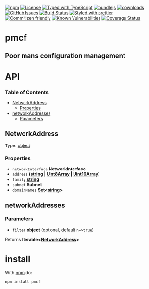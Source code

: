 [![npm](https://img.shields.io/npm/v/pmcf.svg)](https://www.npmjs.com/package/pmcf)
[![License](https://img.shields.io/badge/License-0BSD-blue.svg)](https://spdx.org/licenses/0BSD.html)
[![Typed with TypeScript](https://flat.badgen.net/badge/icon/Typed?icon=typescript\&label\&labelColor=blue\&color=555555)](https://typescriptlang.org)
[![bundlejs](https://deno.bundlejs.com/?q=pmcf\&badge=detailed)](https://bundlejs.com/?q=pmcf)
[![downloads](http://img.shields.io/npm/dm/pmcf.svg?style=flat-square)](https://npmjs.org/package/pmcf)
[![GitHub Issues](https://img.shields.io/github/issues/arlac77/pmcf.svg?style=flat-square)](https://github.com/arlac77/pmcf/issues)
[![Build Status](https://img.shields.io/endpoint.svg?url=https%3A%2F%2Factions-badge.atrox.dev%2Farlac77%2Fpmcf%2Fbadge\&style=flat)](https://actions-badge.atrox.dev/arlac77/pmcf/goto)
[![Styled with prettier](https://img.shields.io/badge/styled_with-prettier-ff69b4.svg)](https://github.com/prettier/prettier)
[![Commitizen friendly](https://img.shields.io/badge/commitizen-friendly-brightgreen.svg)](http://commitizen.github.io/cz-cli/)
[![Known Vulnerabilities](https://snyk.io/test/github/arlac77/pmcf/badge.svg)](https://snyk.io/test/github/arlac77/pmcf)
[![Coverage Status](https://coveralls.io/repos/arlac77/pmcf/badge.svg)](https://coveralls.io/github/arlac77/pmcf)

# pmcf

## Poor mans configuration management

# API

<!-- Generated by documentation.js. Update this documentation by updating the source code. -->

### Table of Contents

*   [NetworkAddress](#networkaddress)
    *   [Properties](#properties)
*   [networkAddresses](#networkaddresses)
    *   [Parameters](#parameters)

## NetworkAddress

Type: [object](https://developer.mozilla.org/docs/Web/JavaScript/Reference/Global_Objects/Object)

### Properties

*   `networkInterface` **NetworkInterface**&#x20;
*   `address` **([string](https://developer.mozilla.org/docs/Web/JavaScript/Reference/Global_Objects/String) | [Uint8Array](https://developer.mozilla.org/docs/Web/JavaScript/Reference/Global_Objects/Uint8Array) | [Uint16Array](https://developer.mozilla.org/docs/Web/JavaScript/Reference/Global_Objects/Uint16Array))**&#x20;
*   `family` **[string](https://developer.mozilla.org/docs/Web/JavaScript/Reference/Global_Objects/String)**&#x20;
*   `subnet` **Subnet**&#x20;
*   `domainNames` **[Set](https://developer.mozilla.org/docs/Web/JavaScript/Reference/Global_Objects/Set)<[string](https://developer.mozilla.org/docs/Web/JavaScript/Reference/Global_Objects/String)>**&#x20;

## networkAddresses

### Parameters

*   `filter` **[object](https://developer.mozilla.org/docs/Web/JavaScript/Reference/Global_Objects/Object)**  (optional, default `n=>true`)

Returns **Iterable<[NetworkAddress](#networkaddress)>**&#x20;

# install

With [npm](http://npmjs.org) do:

```shell
npm install pmcf
```
